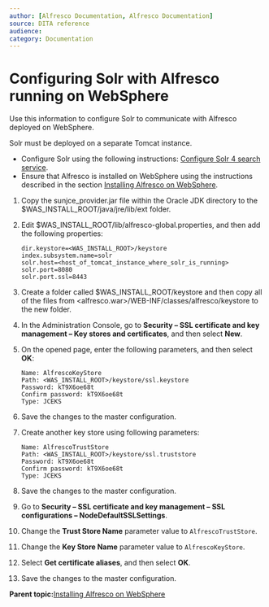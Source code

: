 ```yaml
---
author: [Alfresco Documentation, Alfresco Documentation]
source: DITA reference
audience: 
category: Documentation
---
```


# Configuring Solr with Alfresco running on WebSphere

Use this information to configure Solr to communicate with Alfresco deployed on WebSphere.

Solr must be deployed on a separate Tomcat instance.

-   Configure Solr using the following instructions: [Configure Solr 4 search service](../concepts/configure-solr4.md).
-   Ensure that Alfresco is installed on WebSphere using the instructions described in the section [Installing Alfresco on WebSphere](alf-websphere-install.md).

1.  Copy the sunjce\_provider.jar file within the Oracle JDK directory to the $WAS\_INSTALL\_ROOT/java/jre/lib/ext folder.

2.  Edit $WAS\_INSTALL\_ROOT/lib/alfresco-global.properties, and then add the following properties:

    ```
    dir.keystore=<WAS_INSTALL_ROOT>/keystore
    index.subsystem.name=solr
    solr.host=<host_of_tomcat_instance_where_solr_is_running>
    solr.port=8080
    solr.port.ssl=8443  
    ```

3.  Create a folder called $WAS\_INSTALL\_ROOT/keystore and then copy all of the files from <alfresco.war\>/WEB-INF/classes/alfresco/keystore to the new folder.

4.  In the Administration Console, go to **Security – SSL certificate and key management – Key stores and certificates**, and then select **New**.

5.  On the opened page, enter the following parameters, and then select **OK**:

    ```
    Name: AlfrescoKeyStore
    Path: <WAS_INSTALL_ROOT>/keystore/ssl.keystore
    Password: kT9X6oe68t
    Confirm password: kT9X6oe68t
    Type: JCEKS                 
    ```

6.  Save the changes to the master configuration.

7.  Create another key store using following parameters:

    ```
    Name: AlfrescoTrustStore
    Path: <WAS_INSTALL_ROOT>/keystore/ssl.truststore
    Password: kT9X6oe68t
    Confirm password: kT9X6oe68t
    Type: JCEKS  
    ```

8.  Save the changes to the master configuration.

9.  Go to **Security – SSL certificate and key management – SSL configurations – NodeDefaultSSLSettings**.

10. Change the **Trust Store Name** parameter value to `AlfrescoTrustStore`.

11. Change the **Key Store Name** parameter value to `AlfrescoKeyStore`.

12. Select **Get certificate aliases**, and then select **OK**.

13. Save the changes to the master configuration.


**Parent topic:**[Installing Alfresco on WebSphere](../tasks/alf-websphere-install.md)


